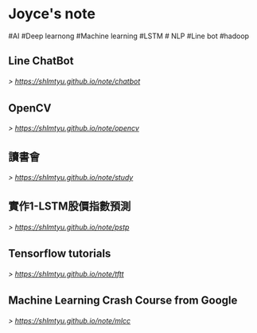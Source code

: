 # Joyce's note
#AI #Deep learnong #Machine learning #LSTM # NLP #Line bot #hadoop

## Line ChatBot 
###### > <https://shlmtyu.github.io/note/chatbot>

## OpenCV 
###### > <https://shlmtyu.github.io/note/opencv>

## 讀書會 
###### > <https://shlmtyu.github.io/note/study>

## 實作1-LSTM股價指數預測
###### > <https://shlmtyu.github.io/note/pstp>

## Tensorflow tutorials
###### > <https://shlmtyu.github.io/note/tftt>

## Machine Learning Crash Course from Google
###### > <https://shlmtyu.github.io/note/mlcc>

